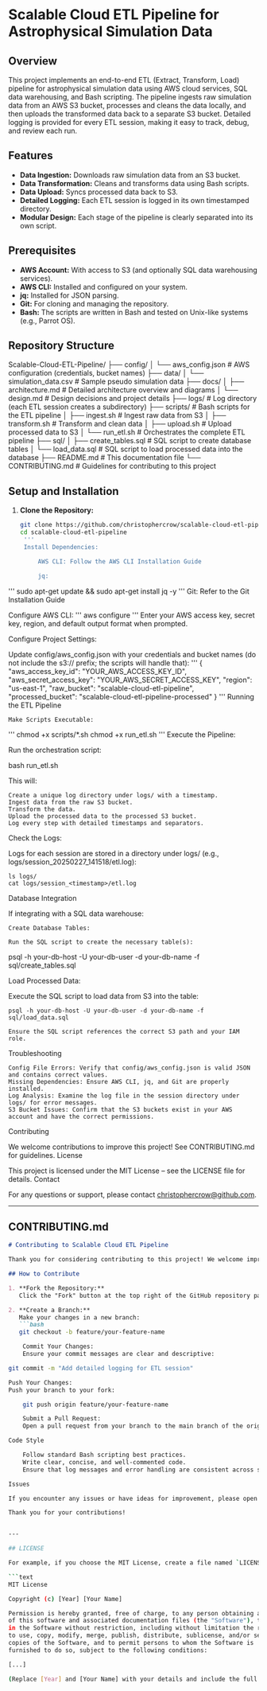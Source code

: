 # Scalable Cloud ETL Pipeline for Astrophysical Simulation Data

## Overview

This project implements an end-to-end ETL (Extract, Transform, Load) pipeline for astrophysical simulation data using AWS cloud services, SQL data warehousing, and Bash scripting. The pipeline ingests raw simulation data from an AWS S3 bucket, processes and cleans the data locally, and then uploads the transformed data back to a separate S3 bucket. Detailed logging is provided for every ETL session, making it easy to track, debug, and review each run.

## Features

- **Data Ingestion:** Downloads raw simulation data from an S3 bucket.
- **Data Transformation:** Cleans and transforms data using Bash scripts.
- **Data Upload:** Syncs processed data back to S3.
- **Detailed Logging:** Each ETL session is logged in its own timestamped directory.
- **Modular Design:** Each stage of the pipeline is clearly separated into its own script.

## Prerequisites

- **AWS Account:** With access to S3 (and optionally SQL data warehousing services).
- **AWS CLI:** Installed and configured on your system.
- **jq:** Installed for JSON parsing.
- **Git:** For cloning and managing the repository.
- **Bash:** The scripts are written in Bash and tested on Unix-like systems (e.g., Parrot OS).

## Repository Structure

Scalable-Cloud-ETL-Pipeline/ ├── config/ │ └── aws_config.json # AWS configuration (credentials, bucket names) ├── data/ │ └── simulation_data.csv # Sample pseudo simulation data ├── docs/ │ ├── architecture.md # Detailed architecture overview and diagrams │ └── design.md # Design decisions and project details ├── logs/ # Log directory (each ETL session creates a subdirectory) ├── scripts/ # Bash scripts for the ETL pipeline │ ├── ingest.sh # Ingest raw data from S3 │ ├── transform.sh # Transform and clean data │ ├── upload.sh # Upload processed data to S3 │ └── run_etl.sh # Orchestrates the complete ETL pipeline ├── sql/ │ ├── create_tables.sql # SQL script to create database tables │ └── load_data.sql # SQL script to load processed data into the database ├── README.md # This documentation file └── CONTRIBUTING.md # Guidelines for contributing to this project


## Setup and Installation

1. **Clone the Repository:**

   ```bash
   git clone https://github.com/christophercrow/scalable-cloud-etl-pipeline.git
   cd scalable-cloud-etl-pipeline
	'''
    Install Dependencies:

        AWS CLI: Follow the AWS CLI Installation Guide

        jq:
'''
    sudo apt-get update && sudo apt-get install jq -y
'''
    Git: Refer to the Git Installation Guide

Configure AWS CLI:
'''
aws configure
'''
Enter your AWS access key, secret key, region, and default output format when prompted.

Configure Project Settings:

Update config/aws_config.json with your credentials and bucket names (do not include the s3:// prefix; the scripts will handle that):
'''
    {
        "aws_access_key_id": "YOUR_AWS_ACCESS_KEY_ID",
        "aws_secret_access_key": "YOUR_AWS_SECRET_ACCESS_KEY",
        "region": "us-east-1",
        "raw_bucket": "scalable-cloud-etl-pipeline",
        "processed_bucket": "scalable-cloud-etl-pipeline-processed"
    }
'''
Running the ETL Pipeline

    Make Scripts Executable:
'''
chmod +x scripts/*.sh
chmod +x run_etl.sh
'''
Execute the Pipeline:

Run the orchestration script:

bash run_etl.sh

This will:

    Create a unique log directory under logs/ with a timestamp.
    Ingest data from the raw S3 bucket.
    Transform the data.
    Upload the processed data to the processed S3 bucket.
    Log every step with detailed timestamps and separators.

Check the Logs:

Logs for each session are stored in a directory under logs/ (e.g., logs/session_20250227_141518/etl.log):

    ls logs/
    cat logs/session_<timestamp>/etl.log

Database Integration

If integrating with a SQL data warehouse:

    Create Database Tables:

    Run the SQL script to create the necessary table(s):

psql -h your-db-host -U your-db-user -d your-db-name -f sql/create_tables.sql

Load Processed Data:

Execute the SQL script to load data from S3 into the table:

    psql -h your-db-host -U your-db-user -d your-db-name -f sql/load_data.sql

    Ensure the SQL script references the correct S3 path and your IAM role.

Troubleshooting

    Config File Errors: Verify that config/aws_config.json is valid JSON and contains correct values.
    Missing Dependencies: Ensure AWS CLI, jq, and Git are properly installed.
    Log Analysis: Examine the log file in the session directory under logs/ for error messages.
    S3 Bucket Issues: Confirm that the S3 buckets exist in your AWS account and have the correct permissions.

Contributing

We welcome contributions to improve this project! See CONTRIBUTING.md for guidelines.
License

This project is licensed under the MIT License – see the LICENSE file for details.
Contact

For any questions or support, please contact christophercrow@github.com.


---

## CONTRIBUTING.md

```markdown
# Contributing to Scalable Cloud ETL Pipeline

Thank you for considering contributing to this project! We welcome improvements, bug fixes, and suggestions.

## How to Contribute

1. **Fork the Repository:**  
   Click the "Fork" button at the top right of the GitHub repository page to create your own fork.

2. **Create a Branch:**  
   Make your changes in a new branch:
   ```bash
   git checkout -b feature/your-feature-name

    Commit Your Changes:
    Ensure your commit messages are clear and descriptive:

git commit -m "Add detailed logging for ETL session"

Push Your Changes:
Push your branch to your fork:

    git push origin feature/your-feature-name

    Submit a Pull Request:
    Open a pull request from your branch to the main branch of the original repository. Please provide a detailed description of your changes and why they are beneficial.

Code Style

    Follow standard Bash scripting best practices.
    Write clear, concise, and well-commented code.
    Ensure that log messages and error handling are consistent across scripts.

Issues

If you encounter any issues or have ideas for improvement, please open an issue in the GitHub repository.

Thank you for your contributions!


---

## LICENSE

For example, if you choose the MIT License, create a file named `LICENSE` with the following content:

```text
MIT License

Copyright (c) [Year] [Your Name]

Permission is hereby granted, free of charge, to any person obtaining a copy
of this software and associated documentation files (the "Software"), to deal
in the Software without restriction, including without limitation the rights
to use, copy, modify, merge, publish, distribute, sublicense, and/or sell
copies of the Software, and to permit persons to whom the Software is
furnished to do so, subject to the following conditions:

[...]

(Replace [Year] and [Your Name] with your details and include the full MIT License text.)
